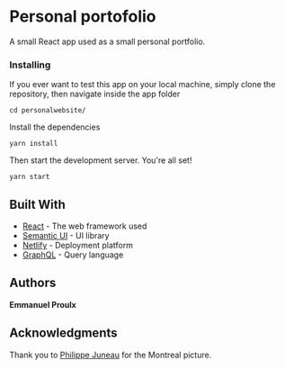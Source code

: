 # Personal portofolio

A small React app used as a small personal portfolio.

### Installing

If you ever want to test this app on your local machine, simply clone the repository, then navigate inside the app folder


```
cd personalwebsite/
```

Install the dependencies

```
yarn install
```

Then start the development server. You're all set!

```
yarn start
```


## Built With

* [React](https://reactjs.org) - The web framework used
* [Semantic UI](https://react.semantic-ui.com) - UI library
* [Netlify](https://www.netlify.com) - Deployment platform
* [GraphQL](https://graphql.org) - Query language

## Authors

**Emmanuel Proulx**

## Acknowledgments

Thank you to [Philippe Juneau](https://www.flickr.com/photos/127783525@N05/) for the Montreal picture.
